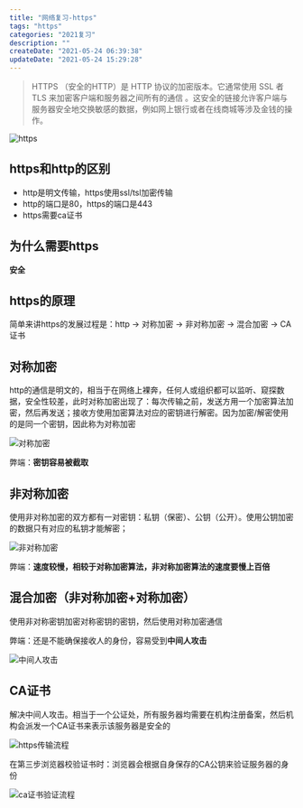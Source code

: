 ```yaml
---
title: "网络复习-https"
tags: "https"
categories: "2021复习"
description: ""
createDate: "2021-05-24 06:39:38"
updateDate: "2021-05-24 15:29:28"
---
```



> HTTPS （安全的HTTP）是 HTTP 协议的加密版本。它通常使用 SSL 者 TLS 来加密客户端和服务器之间所有的通信 。这安全的链接允许客户端与服务器安全地交换敏感的数据，例如网上银行或者在线商城等涉及金钱的操作。

![https](http://mrrsblog.oss-cn-shanghai.aliyuncs.com/https-5.png)

## https和http的区别

- http是明文传输，https使用ssl/tsl加密传输
- http的端口是80，https的端口是443
- https需要ca证书

## 为什么需要https

**安全**

## https的原理

简单来讲https的发展过程是：http -> 对称加密 -> 非对称加密 -> 混合加密 -> CA证书

## 对称加密

http的通信是明文的，相当于在网络上裸奔，任何人或组织都可以监听、窥探数据，安全性较差，此时对称加密出现了：每次传输之前，发送方用一个加密算法加密，然后再发送；接收方使用加密算法对应的密钥进行解密。因为加密/解密使用的是同一个密钥，因此称为对称加密

![对称加密](https://mrrsblog.oss-cn-shanghai.aliyuncs.com/https-0.png)

弊端：**密钥容易被截取**

## 非对称加密

使用非对称加密的双方都有一对密钥：私钥（保密）、公钥（公开）。使用公钥加密的数据只有对应的私钥才能解密；

![非对称加密](https://mrrsblog.oss-cn-shanghai.aliyuncs.com/https-1.png)

弊端：**速度较慢，相较于对称加密算法，非对称加密算法的速度要慢上百倍**

## 混合加密（非对称加密+对称加密）

使用非对称密钥加密对称密钥的密钥，然后使用对称加密通信

弊端：还是不能确保接收人的身份，容易受到**中间人攻击**

![中间人攻击](https://mrrsblog.oss-cn-shanghai.aliyuncs.com/https-2.png)

## CA证书

解决中间人攻击。相当于一个公证处，所有服务器均需要在机构注册备案，然后机构会派发一个CA证书来表示该服务器是安全的

![https传输流程](https://mrrsblog.oss-cn-shanghai.aliyuncs.com/https-4.png)

在第三步浏览器校验证书时：浏览器会根据自身保存的CA公钥来验证服务器的身份

![ca证书验证流程](http://mrrsblog.oss-cn-shanghai.aliyuncs.com/https-ca.png)